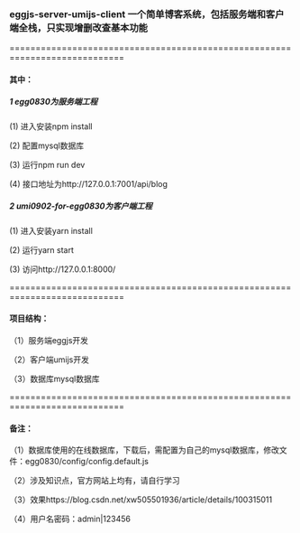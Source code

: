 ### eggjs-server-umijs-client 一个简单博客系统，包括服务端和客户端全栈，只实现增删改查基本功能

============================================================================

#### 其中：

##### 1 egg0830为服务端工程

(1) 进入安装npm install

(2) 配置mysql数据库

(3) 运行npm run dev

(4) 接口地址为http://127.0.0.1:7001/api/blog

##### 2 umi0902-for-egg0830为客户端工程

(1) 进入安装yarn install

(2) 运行yarn start

(3) 访问http://127.0.0.1:8000/

============================================================================

#### 项目结构：

（1）服务端eggjs开发

（2）客户端umijs开发

（3）数据库mysql数据库

============================================================================

#### 备注：

（1）数据库使用的在线数据库，下载后，需配置为自己的mysql数据库，修改文件：egg0830/config/config.default.js

（2）涉及知识点，官方网站上均有，请自行学习

（3）效果https://blog.csdn.net/xw505501936/article/details/100315011

（4）用户名密码：admin|123456




